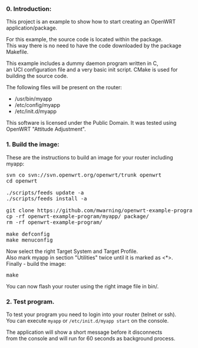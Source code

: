 ### 0. Introduction:

This project is an example to show how to start creating
an OpenWRT application/package.

For this example, the source code is located within the package.<br />
This way there is no need to have the code downloaded by the package
Makefile.

This example includes a dummy daemon program written in C,<br />
an UCI configuration file and a very basic init script.
CMake is used for building the source code.

The following files will be present on the router:

* /usr/bin/myapp
* /etc/config/myapp
* /etc/init.d/myapp

This software is licensed under the Public Domain.
It was tested using OpenWRT "Attitude Adjustment".

### 1. Build the image:

These are the instructions to build an image
for your router including myapp:

<pre>
svn co svn://svn.openwrt.org/openwrt/trunk openwrt
cd openwrt

./scripts/feeds update -a
./scripts/feeds install -a

git clone https://github.com/mwarning/openwrt-example-program.git
cp -rf openwrt-example-program/myapp/ package/
rm -rf openwrt-example-program/

make defconfig
make menuconfig
</pre>

Now select the right Target System and Target Profile.<br />
Also mark myapp in section "Utilities" twice until it is marked as <*>.<br />
Finally - build the image:
<pre>
make
</pre>

You can now flash your router using the right image file in bin/.

### 2. Test program.

To test your program you need to login into your router (telnet or ssh).<br />
You can execute `myapp` or `/etc/init.d/myapp start` on the console.

The application will show a short message before it disconnects<br />
from the console and will run for 60 seconds as background process.

